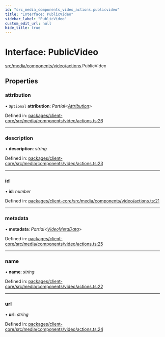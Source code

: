 ```yaml
---
id: "src_media_components_video_actions.publicvideo"
title: "Interface: PublicVideo"
sidebar_label: "PublicVideo"
custom_edit_url: null
hide_title: true
---
```


# Interface: PublicVideo

[src/media/components/video/actions](../modules/src_media_components_video_actions.md).PublicVideo

## Properties

### attribution

• `Optional` **attribution**: *Partial*<[*Attribution*](src_media_components_video_actions.attribution.md)\>

Defined in: [packages/client-core/src/media/components/video/actions.ts:26](https://github.com/xr3ngine/xr3ngine/blob/716a06460/packages/client-core/src/media/components/video/actions.ts#L26)

___

### description

• **description**: *string*

Defined in: [packages/client-core/src/media/components/video/actions.ts:23](https://github.com/xr3ngine/xr3ngine/blob/716a06460/packages/client-core/src/media/components/video/actions.ts#L23)

___

### id

• **id**: *number*

Defined in: [packages/client-core/src/media/components/video/actions.ts:21](https://github.com/xr3ngine/xr3ngine/blob/716a06460/packages/client-core/src/media/components/video/actions.ts#L21)

___

### metadata

• **metadata**: *Partial*<[*VideoMetaData*](src_media_components_video_actions.videometadata.md)\>

Defined in: [packages/client-core/src/media/components/video/actions.ts:25](https://github.com/xr3ngine/xr3ngine/blob/716a06460/packages/client-core/src/media/components/video/actions.ts#L25)

___

### name

• **name**: *string*

Defined in: [packages/client-core/src/media/components/video/actions.ts:22](https://github.com/xr3ngine/xr3ngine/blob/716a06460/packages/client-core/src/media/components/video/actions.ts#L22)

___

### url

• **url**: *string*

Defined in: [packages/client-core/src/media/components/video/actions.ts:24](https://github.com/xr3ngine/xr3ngine/blob/716a06460/packages/client-core/src/media/components/video/actions.ts#L24)
